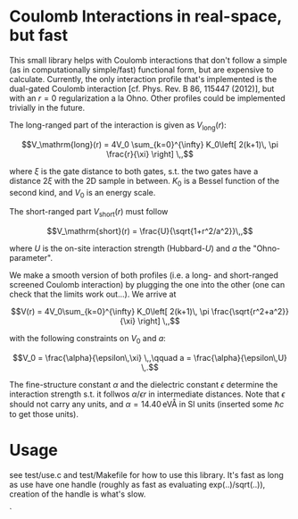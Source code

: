 # Coulomb Interactions in real-space, but fast

This small library helps with Coulomb interactions that don't follow a simple
(as in computationally simple/fast) functional form, but are expensive to
calculate. Currently, the only interaction profile that's implemented is the
dual-gated Coulomb interaction [cf. Phys. Rev. B 86, 115447 (2012)], but with an
$`r=0`$ regularization a la Ohno. Other profiles could be implemented trivially in
the future.

The long-ranged part of the interaction is given as $V_\mathrm{long}(r)$:
```math
V_\mathrm{long}(r) = 4V_0 \sum_{k=0}^{\infty} K_0\left[ 2(k+1)\, \pi \frac{r}{\xi} \right] \,,
```
where $`\xi`$ is the gate distance to both gates, s.t. the two gates have a
distance $`2\xi`$ with the 2D sample in between. $`K_0`$ is a Bessel function of
the second kind, and $`V_0`$ is an energy scale.

The short-ranged part $`V_\mathrm{short}(r)`$ must follow
```math
V_\mathrm{short}(r) = \frac{U}{\sqrt{1+r^2/a^2}}\,,
```
where $`U`$ is the on-site interaction strength (Hubbard-$`U`$) and $`a`$ the
"Ohno-parameter".

We make a smooth version of both profiles (i.e. a long- and short-ranged
screened Coulomb interaction) by plugging the one into the other (one can check
that the limits work out...). We arrive at
```math
V(r) = 4V_0\sum_{k=0}^{\infty} K_0\left[ 2(k+1)\, \pi \frac{\sqrt{r^2+a^2}}{\xi} \right] \,,
```
with the following constraints on $`V_0`$ and $`a`$:
```math
V_0 = \frac{\alpha}{\epsilon\,\xi} \,,\qquad
a = \frac{\alpha}{\epsilon\,U} \,.
```
The fine-structure constant $`\alpha`$ and the dielectric constant $`\epsilon`$
determine the interaction strength s.t. it follwos $`\alpha/\epsilon r`$ in
intermediate distances. Note that $`\epsilon`$ should not carry any units, and
$`\alpha = 14.40\,\mathrm{eV}\text{\AA}`$ in SI units (inserted some $`\hbar c`$
to get those units).

# Usage

see test/use.c and test/Makefile for how to use this library. It's fast as long
as use have one handle (roughly as fast as evaluating exp(..)/sqrt(..)),
creation of the handle is what's slow.

`
